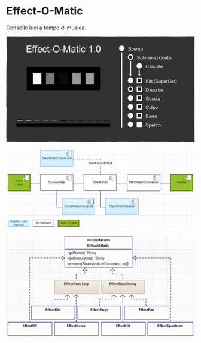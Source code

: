 Effect-O-Matic
==============

Consolle luci a tempo di musica.

![Consolle](/readme/Consolle.jpg "Consolle")

![Components](/readme/Components_UML.jpg "Components")

![Effects](/readme/Effects_UML.jpg "Effects")